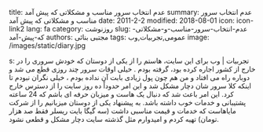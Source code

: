 title: عدم انتخاب سرور مناسب و مشکلاتی که پیش آمد
summary: عدم انتخاب سرور مناسب و مشکلاتی که پیش آمد
date: 2011-2-2
modified: 2018-08-01
icon:  icon-link2
lang: fa
category: روزنوشت
slug: عدم-انتخاب-سرور-مناسب-و-مشکلاتی-که-پیش-آمد
authors: مجتبی بنائی
tags: عمومی,تجربیات,وب
image: /images/static/diary.jpg

s: تجربیات | وب  برای این سایت، هاستم را از یکی از دوستان که خودش سروری را در خارج از کشور اجاره کرده بود، گرفته بودم . خیلی اوقات سرور چند روزی قطع می شد و دوباره راه می افتاد و من هم چون پول زیادی بابت آن نداده بودم ، خیلی نگران نبودم تا اینکه کلا سرور شان دچار مشکل شد و این امر حدوداً ده روز سایت را از دسترس خارج کرد.  این امر باعث شد که دنبال یک هاست و میزبان حرفه ای باشم که 24 ساعته پشتیبانی و خدمات خوب داشته باشد.  به پیشنهاد یکی از دوستان میزبانیم را از شرکت مایاهاست که خدمات و قیمت مناسبی داشت (سه گیگا بایت ریسلر فقط صد هزار تومان) تهیه کردم و امیدوارم مثل گذشته سایت دچار مشکل و قطعی نشود.